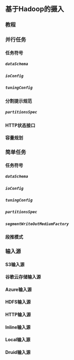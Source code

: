 <!-- toc -->
## 基于Hadoop的摄入
### 教程
### 并行任务
#### 任务符号
##### `dataSchema`
##### `ioConfig`
##### `tuningConfig`
#### 分割提示规范
##### `partitionsSpec`
#### HTTP状态接口
#### 容量规划
### 简单任务
#### 任务符号
##### `dataSchema`
##### `ioConfig`
##### `tuningConfig`
##### `partitionsSpec`
##### `segmentWriteOutMediumFactory`
#### 段推模式
### 输入源
#### S3输入源
#### 谷歌云存储输入源
#### Azure输入源
#### HDFS输入源
#### HTTP输入源
#### Inline输入源
#### Local输入源
#### Druid输入源